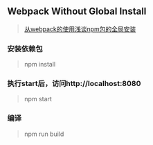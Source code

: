 ## Webpack Without Global Install

> [从webpack的使用浅谈npm包的全局安装](https://wenjs.me/p/webpack-use-about-npm-global)

### 安装依赖包
> npm install

### 执行start后，访问http://localhost:8080
> npm start

### 编译
> npm run build
